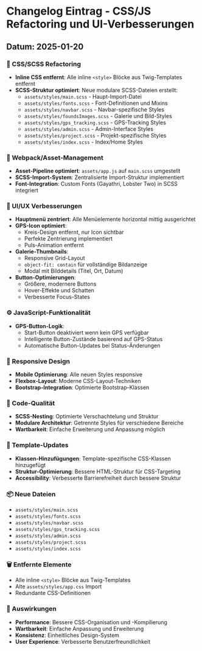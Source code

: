 # Changelog Eintrag - CSS/JS Refactoring und UI-Verbesserungen

## Datum: 2025-01-20

### 🎨 CSS/SCSS Refactoring
- **Inline CSS entfernt**: Alle inline `<style>` Blöcke aus Twig-Templates entfernt
- **SCSS-Struktur optimiert**: Neue modulare SCSS-Dateien erstellt:
  - `assets/styles/main.scss` - Haupt-Import-Datei
  - `assets/styles/fonts.scss` - Font-Definitionen und Mixins
  - `assets/styles/navbar.scss` - Navbar-spezifische Styles
  - `assets/styles/foundsImages.scss` - Galerie und Bild-Styles
  - `assets/styles/gps_tracking.scss` - GPS-Tracking Styles
  - `assets/styles/admin.scss` - Admin-Interface Styles
  - `assets/styles/project.scss` - Projekt-spezifische Styles
  - `assets/styles/index.scss` - Index/Home Styles

### 🔧 Webpack/Asset-Management
- **Asset-Pipeline optimiert**: `assets/app.js` auf `main.scss` umgestellt
- **SCSS-Import-System**: Zentralisierte Import-Struktur implementiert
- **Font-Integration**: Custom Fonts (Gayathri, Lobster Two) in SCSS integriert

### 🎯 UI/UX Verbesserungen
- **Hauptmenü zentriert**: Alle Menüelemente horizontal mittig ausgerichtet
- **GPS-Icon optimiert**: 
  - Kreis-Design entfernt, nur Icon sichtbar
  - Perfekte Zentrierung implementiert
  - Puls-Animation entfernt
- **Galerie-Thumbnails**: 
  - Responsive Grid-Layout
  - `object-fit: contain` für vollständige Bildanzeige
  - Modal mit Bilddetails (Titel, Ort, Datum)
- **Button-Optimierungen**: 
  - Größere, modernere Buttons
  - Hover-Effekte und Schatten
  - Verbesserte Focus-States

### ⚙️ JavaScript-Funktionalität
- **GPS-Button-Logik**: 
  - Start-Button deaktiviert wenn kein GPS verfügbar
  - Intelligente Button-Zustände basierend auf GPS-Status
  - Automatische Button-Updates bei Status-Änderungen

### 📱 Responsive Design
- **Mobile Optimierung**: Alle neuen Styles responsive
- **Flexbox-Layout**: Moderne CSS-Layout-Techniken
- **Bootstrap-Integration**: Optimierte Bootstrap-Klassen

### 🧹 Code-Qualität
- **SCSS-Nesting**: Optimierte Verschachtelung und Struktur
- **Modulare Architektur**: Getrennte Styles für verschiedene Bereiche
- **Wartbarkeit**: Einfache Erweiterung und Anpassung möglich

### 🔄 Template-Updates
- **Klassen-Hinzufügungen**: Template-spezifische CSS-Klassen hinzugefügt
- **Struktur-Optimierung**: Bessere HTML-Struktur für CSS-Targeting
- **Accessibility**: Verbesserte Barrierefreiheit durch bessere Struktur

### 📦 Neue Dateien
- `assets/styles/main.scss`
- `assets/styles/fonts.scss`
- `assets/styles/navbar.scss`
- `assets/styles/gps_tracking.scss`
- `assets/styles/admin.scss`
- `assets/styles/project.scss`
- `assets/styles/index.scss`

### 🗑️ Entfernte Elemente
- Alle inline `<style>` Blöcke aus Twig-Templates
- Alte `assets/styles/app.css` Import
- Redundante CSS-Definitionen

### 🎯 Auswirkungen
- **Performance**: Bessere CSS-Organisation und -Kompilierung
- **Wartbarkeit**: Einfache Anpassung und Erweiterung
- **Konsistenz**: Einheitliches Design-System
- **User Experience**: Verbesserte Benutzerfreundlichkeit
